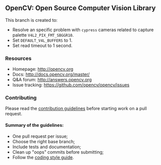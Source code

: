 ## OpenCV: Open Source Computer Vision Library

This branch is created to:

* Resolve an specific problem with `cypress` cameras related to capture palette `V4L2_PIX_FMT_SBGGR10`.
* Set `DEFAULT_V4L_BUFFERS` to 1.
* Set read timeout to 1 second.

### Resources

* Homepage: <http://opencv.org>
* Docs: <http://docs.opencv.org/master/>
* Q&A forum: <http://answers.opencv.org>
* Issue tracking: <https://github.com/opencv/opencv/issues>

### Contributing

Please read the [contribution guidelines](https://github.com/opencv/opencv/wiki/How_to_contribute) before starting work on a pull request.

#### Summary of the guidelines:

* One pull request per issue;
* Choose the right base branch;
* Include tests and documentation;
* Clean up "oops" commits before submitting;
* Follow the [coding style guide](https://github.com/opencv/opencv/wiki/Coding_Style_Guide).
